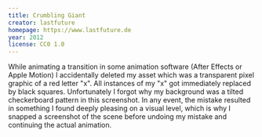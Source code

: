 ```yaml
---
title: Crumbling Giant
creator: lastfuture
homepage: https://www.lastfuture.de
year: 2012
license: CC0 1.0
---
```


While animating a transition in some animation software (After Effects or Apple Motion) I accidentally deleted my asset which was a transparent pixel graphic of a red letter "x". All instances of my "x" got immediately replaced by black squares. Unfortunately I forgot why my background was a tilted checkerboard pattern in this screenshot. In any event, the mistake resulted in something I found deeply pleasing on a visual level, which is why I snapped a screenshot of the scene before undoing my mistake and continuing the actual animation.

